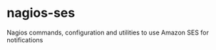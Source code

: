 nagios-ses
==========

Nagios commands, configuration and utilities to use Amazon SES for notifications